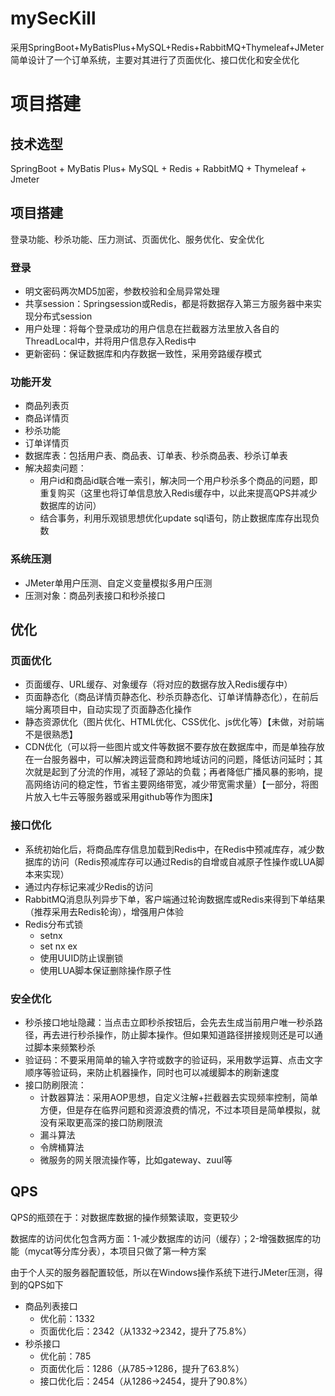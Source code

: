 # mySecKill
采用SpringBoot+MyBatisPlus+MySQL+Redis+RabbitMQ+Thymeleaf+JMeter简单设计了一个订单系统，主要对其进行了页面优化、接口优化和安全优化

# 项目搭建

## 技术选型

SpringBoot + MyBatis Plus+ MySQL + Redis + RabbitMQ + Thymeleaf + Jmeter

## 项目搭建

登录功能、秒杀功能、压力测试、页面优化、服务优化、安全优化

### 登录

- 明文密码两次MD5加密，参数校验和全局异常处理
- 共享session：Springsession或Redis，都是将数据存入第三方服务器中来实现分布式session
- 用户处理：将每个登录成功的用户信息在拦截器方法里放入各自的ThreadLocal中，并将用户信息存入Redis中
- 更新密码：保证数据库和内存数据一致性，采用旁路缓存模式

### 功能开发

- 商品列表页
- 商品详情页
- 秒杀功能
- 订单详情页
- 数据库表：包括用户表、商品表、订单表、秒杀商品表、秒杀订单表
- 解决超卖问题：
  - 用户id和商品id联合唯一索引，解决同一个用户秒杀多个商品的问题，即重复购买（这里也将订单信息放入Redis缓存中，以此来提高QPS并减少数据库的访问）
  - 结合事务，利用乐观锁思想优化update sql语句，防止数据库库存出现负数

### 系统压测

- JMeter单用户压测、自定义变量模拟多用户压测
- 压测对象：商品列表接口和秒杀接口

## 优化

### 页面优化

- 页面缓存、URL缓存、对象缓存（将对应的数据存放入Redis缓存中）
- 页面静态化（商品详情页静态化、秒杀页静态化、订单详情静态化），在前后端分离项目中，自动实现了页面静态化操作
- 静态资源优化（图片优化、HTML优化、CSS优化、js优化等）【未做，对前端不是很熟悉】
- CDN优化（可以将一些图片或文件等数据不要存放在数据库中，而是单独存放在一台服务器中，可以解决跨运营商和跨地域访问的问题，降低访问延时；其次就是起到了分流的作用，减轻了源站的负载；再者降低广播风暴的影响，提高网络访问的稳定性，节省主要网络带宽，减少带宽需求量）【一部分，将图片放入七牛云等服务器或采用github等作为图床】

### 接口优化

- 系统初始化后，将商品库存信息加载到Redis中，在Redis中预减库存，减少数据库的访问（Redis预减库存可以通过Redis的自增或自减原子性操作或LUA脚本来实现）
- 通过内存标记来减少Redis的访问
- RabbitMQ消息队列异步下单，客户端通过轮询数据库或Redis来得到下单结果（推荐采用去Redis轮询），增强用户体验
- Redis分布式锁
  - setnx
  - set nx ex
  - 使用UUID防止误删锁
  - 使用LUA脚本保证删除操作原子性

### 安全优化

- 秒杀接口地址隐藏：当点击立即秒杀按钮后，会先去生成当前用户唯一秒杀路径，再去进行秒杀操作，防止脚本操作。但如果知道路径拼接规则还是可以通过脚本来频繁秒杀
- 验证码：不要采用简单的输入字符或数字的验证码，采用数学运算、点击文字顺序等验证码，来防止机器操作，同时也可以减缓脚本的刷新速度
- 接口防刷限流：
  - 计数器算法：采用AOP思想，自定义注解+拦截器去实现频率控制，简单方便，但是存在临界问题和资源浪费的情况，不过本项目是简单模拟，就没有采取更高深的接口防刷限流
  - 漏斗算法
  - 令牌桶算法
  - 微服务的网关限流操作等，比如gateway、zuul等

## QPS

QPS的瓶颈在于：对数据库数据的操作频繁读取，变更较少

数据库的访问优化包含两方面：1-减少数据库的访问（缓存）；2-增强数据库的功能（mycat等分库分表），本项目只做了第一种方案

由于个人买的服务器配置较低，所以在Windows操作系统下进行JMeter压测，得到的QPS如下

- 商品列表接口
  - 优化前：1332
  - 页面优化后：2342（从1332->2342，提升了75.8%）
- 秒杀接口
  - 优化前：785
  - 页面优化后：1286（从785->1286，提升了63.8%）
  - 接口优化后：2454（从1286->2454，提升了90.8%）